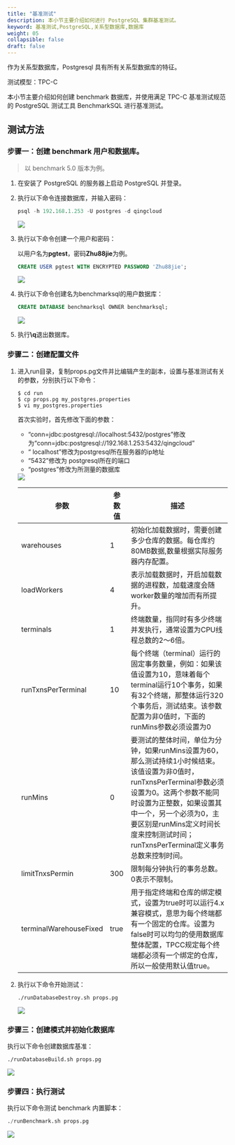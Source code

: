 ```yaml
---
title: "基准测试"
description: 本小节主要介绍如何进行 PostgreSQL 集群基准测试。 
keyword: 基准测试,PostgreSQL,关系型数据库,数据库
weight: 05
collapsible: false
draft: false
---
```


<!--在2核4G规格的数据库下，5个仓库，每个仓库10个销售端，tpmC 测试结果为19888，详情见下图：-->

<!--![benchmarksqlTestResult](../../_images/benchmarksql1.png)-->

作为关系型数据库，Postgresql 具有所有关系型数据库的特征。

测试模型：TPC-C

本小节主要介绍如何创建 benchmark 数据库，并使用满足 TPC-C 基准测试规范的 PostgreSQL 测试工具 BenchmarkSQL 进行基准测试。

## 测试方法

### 步骤一：创建 benchmark 用户和数据库。

>以 benchmark 5.0 版本为例。

1. 在安装了 PostgreSQL 的服务器上启动 PostgreSQL 并登录。

2. 执行以下命令连接数据库，并输入密码：

   ```sql
   psql -h 192.168.1.253 -U postgres -d qingcloud
   ```

   <img src="../../_images/bhm_01.png"/>

3. 执行以下命令创建一个用户和密码：

   以用户名为**pgtest**，密码**Zhu88jie**为例。

   ```sql
   CREATE USER pgtest WITH ENCRYPTED PASSWORD 'Zhu88jie';
   ```

   <img src="../../_images/bhm_02.png"/>

4. 执行以下命令创建名为benchmarksql的用户数据库：

   ```sql
   CREATE DATABASE benchmarksql OWNER benchmarksql;
   ```

   <img src="../../_images/bhm_03.png"/>

5. 执行<b>\q</b>退出数据库。

### 步骤二：创建配置文件

1. 进入run目录，复制props.pg文件并比编辑产生的副本，设置与基准测试有关的参数，分别执行以下命令：

   ```shell
   $ cd run
   $ cp props.pg my_postgres.properties
   $ vi my_postgres.properties
   ```

   首次实验时，首先修改下面的参数：

   - “conn=jdbc:postgresql://localhost:5432/postgres”修改为“conn=jdbc:postgresql://192.168.1.253:5432/qingcloud”
   - “ localhost”修改为postgresql所在服务器的ip地址
   - “5432”修改为 postgresql所在的端口
   - “postgres”修改为所测量的数据库

   <img src="../../_images/bhm_07.png"/>

   | 参数                   | 参数值 | 描述                                                         |
   | ---------------------- | ------ | ------------------------------------------------------------ |
   | warehouses             | 1      | 初始化加载数据时，需要创建多少仓库的数据。每仓库约80MB数据,数量根据实际服务器内存配置。 |
   | loadWorkers            | 4      | 表示加载数据时，开启加载数据的进程数，加载速度会随worker数量的增加而有所提升。 |
   | terminals              | 1      | 终端数量，指同时有多少终端并发执行，通常设置为CPU线程总数的2～6倍。 |
   | runTxnsPerTerminal     | 10     | 每个终端（terminal）运行的固定事务数量，例如：如果该值设置为10，意味着每个terminal运行10个事务，如果有32个终端，那整体运行320个事务后，测试结束。该参数配置为非0值时，下面的runMins参数必须设置为0 |
   | runMins                | 0      | 要测试的整体时间，单位为分钟，如果runMins设置为60，那么测试持续1小时候结束。该值设置为非0值时，runTxnsPerTerminal参数必须设置为0。这两个参数不能同时设置为正整数，如果设置其中一个，另一个必须为0，主要区别是runMins定义时间长度来控制测试时间；runTxnsPerTerminal定义事务总数来控制时间。 |
   | limitTnxsPermin        | 300    | 限制每分钟执行的事务总数。0表示不限制。                      |
   | terminalWarehouseFixed | true   | 用于指定终端和仓库的绑定模式，设置为true时可以运行4.x兼容模式，意思为每个终端都有一个固定的仓库。设置为false时可以均匀的使用数据库整体配置，TPCC规定每个终端都必须有一个绑定的仓库，所以一般使用默认值true。 |

   

2. 执行以下命令开始测试：

   ```
   ./runDatabaseDestroy.sh props.pg
   ```

   <img src="../../_images/bhm_04.png"/>

### 步骤三：创建模式并初始化数据库

执行以下命令创建数据库基准：

```shell
./runDatabaseBuild.sh props.pg
```

<img src="../../_images/bhm_05.png"/>

### 步骤四：执行测试

执行以下命令测试 benchmark 内置脚本：

```sql
./runBenchmark.sh props.pg
```

<img src="../../_images/bhm_06.png"/>
